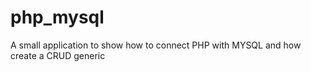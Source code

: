# php_mysql
A small application to show how to connect PHP with MYSQL and how create a CRUD generic
